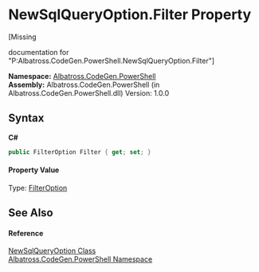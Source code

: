 # NewSqlQueryOption.Filter Property 
 

\[Missing <summary> documentation for "P:Albatross.CodeGen.PowerShell.NewSqlQueryOption.Filter"\]

**Namespace:**&nbsp;<a href="N_Albatross_CodeGen_PowerShell.md">Albatross.CodeGen.PowerShell</a><br />**Assembly:**&nbsp;Albatross.CodeGen.PowerShell (in Albatross.CodeGen.PowerShell.dll) Version: 1.0.0

## Syntax

**C#**<br />
``` C#
public FilterOption Filter { get; set; }
```


#### Property Value
Type: <a href="T_Albatross_CodeGen_Database_FilterOption.md">FilterOption</a>

## See Also


#### Reference
<a href="T_Albatross_CodeGen_PowerShell_NewSqlQueryOption.md">NewSqlQueryOption Class</a><br /><a href="N_Albatross_CodeGen_PowerShell.md">Albatross.CodeGen.PowerShell Namespace</a><br />